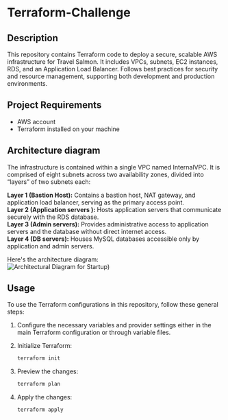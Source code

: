 # Terraform-Challenge
## Description
This repository  contains Terraform code to deploy a secure, scalable AWS infrastructure for Travel Salmon. It includes VPCs, subnets, EC2 instances, RDS, and an Application Load Balancer. Follows best practices for security and resource management, supporting both development and production environments.

## Project Requirements
- AWS account 
- Terraform installed on your machine

## Architecture diagram

The infrastructure is contained within a single VPC named InternalVPC. It is comprised of eight subnets across two availability zones, divided into “layers” of two subnets each:

**Layer 1 (Bastion Host):** Contains a bastion host, NAT gateway, and application load balancer, serving as the primary access point. <br>
**Layer 2 (Application servers ):** Hosts application servers that communicate securely with the RDS database. <br>
**Layer 3 (Admin servers):** Provides administrative access to application servers and the database without direct internet access. <br>
**Layer 4 (DB servers):** Houses MySQL databases accessible only by application and admin servers. <br>



Here's the architecture diagram:<br>
![Architectural Diagram for Startup)](Terraform_AWS_Project/infrastructure_diagram.png)

## Usage

To use the Terraform configurations in this repository, follow these general steps:

1. Configure the necessary variables and provider settings either in the main Terraform configuration or through variable files.
2. Initialize Terraform:

   ```bash
   terraform init
   ```

3. Preview the changes:

   ```bash
   terraform plan
   ```

4. Apply the changes:

   ```bash
   terraform apply
   ```

